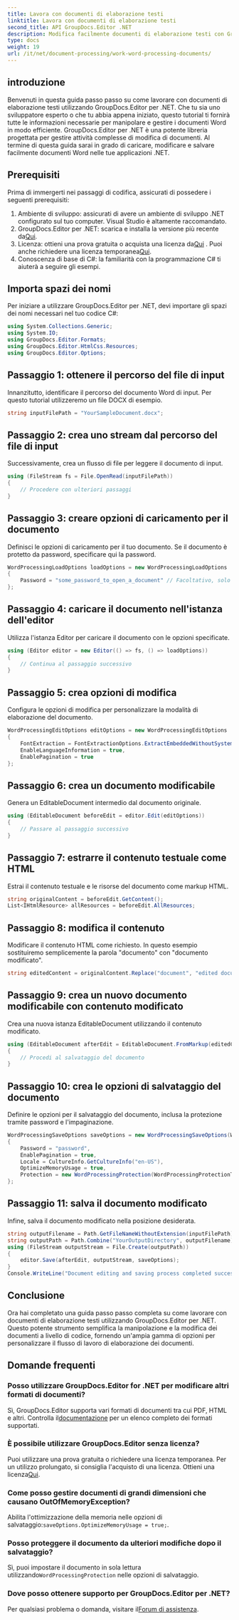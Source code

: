 ```yaml
---
title: Lavora con documenti di elaborazione testi
linktitle: Lavora con documenti di elaborazione testi
second_title: API GroupDocs.Editor .NET
description: Modifica facilmente documenti di elaborazione testi con GroupDocs.Editor per .NET. Segui il nostro tutorial dettagliato passo dopo passo per migliorare le tue capacità di gestione dei documenti.
type: docs
weight: 19
url: /it/net/document-processing/work-word-processing-documents/
---
```

## introduzione
Benvenuti in questa guida passo passo su come lavorare con documenti di elaborazione testi utilizzando GroupDocs.Editor per .NET. Che tu sia uno sviluppatore esperto o che tu abbia appena iniziato, questo tutorial ti fornirà tutte le informazioni necessarie per manipolare e gestire i documenti Word in modo efficiente. GroupDocs.Editor per .NET è una potente libreria progettata per gestire attività complesse di modifica di documenti. Al termine di questa guida sarai in grado di caricare, modificare e salvare facilmente documenti Word nelle tue applicazioni .NET.
## Prerequisiti
Prima di immergerti nei passaggi di codifica, assicurati di possedere i seguenti prerequisiti:
1. Ambiente di sviluppo: assicurati di avere un ambiente di sviluppo .NET configurato sul tuo computer. Visual Studio è altamente raccomandato.
2.  GroupDocs.Editor per .NET: scarica e installa la versione più recente da[Qui](https://releases.groupdocs.com/editor/net/).
3.  Licenza: ottieni una prova gratuita o acquista una licenza da[Qui](https://purchase.groupdocs.com/buy) . Puoi anche richiedere una licenza temporanea[Qui](https://purchase.groupdocs.com/temporary-license/).
4. Conoscenza di base di C#: la familiarità con la programmazione C# ti aiuterà a seguire gli esempi.
## Importa spazi dei nomi
Per iniziare a utilizzare GroupDocs.Editor per .NET, devi importare gli spazi dei nomi necessari nel tuo codice C#:
```csharp
using System.Collections.Generic;
using System.IO;
using GroupDocs.Editor.Formats;
using GroupDocs.Editor.HtmlCss.Resources;
using GroupDocs.Editor.Options;
```
## Passaggio 1: ottenere il percorso del file di input
Innanzitutto, identificare il percorso del documento Word di input. Per questo tutorial utilizzeremo un file DOCX di esempio.
```csharp
string inputFilePath = "YourSampleDocument.docx";
```
## Passaggio 2: crea uno stream dal percorso del file di input
Successivamente, crea un flusso di file per leggere il documento di input.
```csharp
using (FileStream fs = File.OpenRead(inputFilePath))
{
    // Procedere con ulteriori passaggi
}
```
## Passaggio 3: creare opzioni di caricamento per il documento
Definisci le opzioni di caricamento per il tuo documento. Se il documento è protetto da password, specificare qui la password. 
```csharp
WordProcessingLoadOptions loadOptions = new WordProcessingLoadOptions
{
    Password = "some_password_to_open_a_document" // Facoltativo, solo se il documento è protetto
};
```
## Passaggio 4: caricare il documento nell'istanza dell'editor
Utilizza l'istanza Editor per caricare il documento con le opzioni specificate.
```csharp
using (Editor editor = new Editor(() => fs, () => loadOptions))
{
    // Continua al passaggio successivo
}
```
## Passaggio 5: crea opzioni di modifica
Configura le opzioni di modifica per personalizzare la modalità di elaborazione del documento.
```csharp
WordProcessingEditOptions editOptions = new WordProcessingEditOptions
{
    FontExtraction = FontExtractionOptions.ExtractEmbeddedWithoutSystem,
    EnableLanguageInformation = true,
    EnablePagination = true
};
```
## Passaggio 6: crea un documento modificabile
Genera un EditableDocument intermedio dal documento originale.
```csharp
using (EditableDocument beforeEdit = editor.Edit(editOptions))
{
    // Passare al passaggio successivo
}
```
## Passaggio 7: estrarre il contenuto testuale come HTML
Estrai il contenuto testuale e le risorse del documento come markup HTML.
```csharp
string originalContent = beforeEdit.GetContent();
List<IHtmlResource> allResources = beforeEdit.AllResources;
```
## Passaggio 8: modifica il contenuto
Modificare il contenuto HTML come richiesto. In questo esempio sostituiremo semplicemente la parola "documento" con "documento modificato".
```csharp
string editedContent = originalContent.Replace("document", "edited document");
```
## Passaggio 9: crea un nuovo documento modificabile con contenuto modificato
Crea una nuova istanza EditableDocument utilizzando il contenuto modificato.
```csharp
using (EditableDocument afterEdit = EditableDocument.FromMarkup(editedContent, allResources))
{
    // Procedi al salvataggio del documento
}
```
## Passaggio 10: crea le opzioni di salvataggio del documento
Definire le opzioni per il salvataggio del documento, inclusa la protezione tramite password e l'impaginazione.
```csharp
WordProcessingSaveOptions saveOptions = new WordProcessingSaveOptions(WordProcessingFormats.Docm)
{
    Password = "password",
    EnablePagination = true,
    Locale = CultureInfo.GetCultureInfo("en-US"),
    OptimizeMemoryUsage = true,
    Protection = new WordProcessingProtection(WordProcessingProtectionType.ReadOnly, "write_password")
};
```
## Passaggio 11: salva il documento modificato
Infine, salva il documento modificato nella posizione desiderata.
```csharp
string outputFilename = Path.GetFileNameWithoutExtension(inputFilePath) + ".docm";
string outputPath = Path.Combine("YourOutputDirectory", outputFilename);
using (FileStream outputStream = File.Create(outputPath))
{
    editor.Save(afterEdit, outputStream, saveOptions);
}
Console.WriteLine("Document editing and saving process completed successfully.");
```
## Conclusione
Ora hai completato una guida passo passo completa su come lavorare con documenti di elaborazione testi utilizzando GroupDocs.Editor per .NET. Questo potente strumento semplifica la manipolazione e la modifica dei documenti a livello di codice, fornendo un'ampia gamma di opzioni per personalizzare il flusso di lavoro di elaborazione dei documenti.
## Domande frequenti
### Posso utilizzare GroupDocs.Editor for .NET per modificare altri formati di documenti?
 Sì, GroupDocs.Editor supporta vari formati di documenti tra cui PDF, HTML e altri. Controlla il[documentazione](https://reference.groupdocs.com/editor/net/) per un elenco completo dei formati supportati.
### È possibile utilizzare GroupDocs.Editor senza licenza?
 Puoi utilizzare una prova gratuita o richiedere una licenza temporanea. Per un utilizzo prolungato, si consiglia l'acquisto di una licenza. Ottieni una licenza[Qui](https://purchase.groupdocs.com/buy).
### Come posso gestire documenti di grandi dimensioni che causano OutOfMemoryException?
 Abilita l'ottimizzazione della memoria nelle opzioni di salvataggio:`saveOptions.OptimizeMemoryUsage = true;`.
### Posso proteggere il documento da ulteriori modifiche dopo il salvataggio?
 Sì, puoi impostare il documento in sola lettura utilizzando`WordProcessingProtection` nelle opzioni di salvataggio.
### Dove posso ottenere supporto per GroupDocs.Editor per .NET?
 Per qualsiasi problema o domanda, visitare il[Forum di assistenza](https://forum.groupdocs.com/c/editor/20).